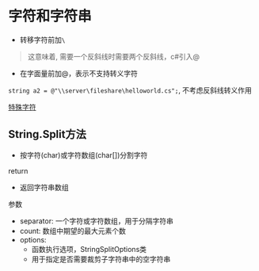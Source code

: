 # 字符和字符串

- 转移字符前加`\`

> 这意味着, 需要一个反斜线时需要两个反斜线，c\#引入@

- 在字面量前加@，表示不支持转义字符

`string a2 = @"\\server\fileshare\helloworld.cs";`, 不考虑反斜线转义作用

[特殊字符](csharp_special_characters.md)

## String.Split方法

- 按字符(char)或字符数组(char[])分割字符

return

- 返回字符串数组

参数

- separator: 一个字符或字符数组，用于分隔字符串
- count: 数组中期望的最大元素个数
- options:
  - 函数执行选项，StringSplitOptions类
  - 用于指定是否需要裁剪子字符串中的空字符串
